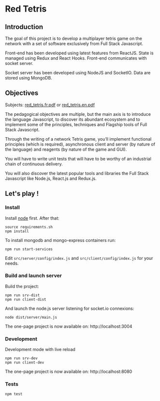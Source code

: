 # Red Tetris

## Introduction

The goal of this project is to develop a multiplayer tetris game on the network with a set of software exclusively from Full Stack Javascript.

Front-end has been developed using latest features from ReactJS. State is managed using Redux and React Hooks.
Front-end communicates with socket server.

Socket server has been developed using NodeJS and SocketIO.
Data are stored using MongoDB.

## Objectives

Subjects: [red_tetris.fr.pdf](docs/red_tetris.fr.pdf) or [red_tetris.en.pdf](docs/red_tetris.en.pdf)

The pedagogical objectives are multiple, but the main axis is to introduce the language Javascript, to discover its abundant ecosystem and to implement some of the principles, techniques and Flagship tools of Full Stack Javascript.

Through the writing of a network Tetris game, you’ll implement functional principles (which is required), asynchronous client and server (by nature of the language) and
reagents (by nature of the game and GUI).

You will have to write unit tests that will have to be worthy of an industrial chain of continuous delivery.

You will also discover the latest popular tools and libraries the Full Stack Javascript like Node.js, React.js and Redux.js.

## Let's play !

### Install

Install [node](https://nodejs.org/en/) first. After that:

```
source requirements.sh
npm install
```

To install mongodb and mongo-express containers run:

```
npm run start-services
```

Edit `src/server/config/index.js` and `src/client/config/index.js` for your needs.

### Build and launch server

Build the project:

```
npm run srv-dist
npm run client-dist
```

And launch the node.js server listening for socket.io connexions:

```
node dist/server/main.js
```

The one-page project is now available on: http://localhost:3004

### Development

Development mode with live reload

```
npm run srv-dev
npm run client-dev
```

The one-page project is now available on: http://localhost:8080

### Tests

```
npm test
```

